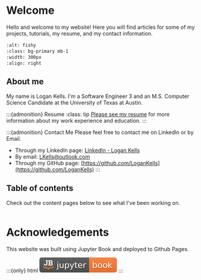 # Welcome
Hello and welcome to my website! Here you will find articles for some of my projects, 
tutorials, my resume, and my contact information.

```{image} ./images/logankells.png
:alt: fishy
:class: bg-primary mb-1
:width: 300px
:align: right
```

## About me
My name is Logan Kells. I'm a Software Engineer 3 and an M.S. Computer Science Candidate at the University of Texas at Austin.

:::{admonition} Resume
:class: tip
[Please see my resume](./resume/resume_logan_kells.md) for more information about my work experience and education.
:::

:::{admonition} Contact Me
Please feel free to contact me on LinkedIn or by Email.
- Through my LinkedIn page: [LinkedIn - Logan Kells](https://www.linkedin.com/in/logankells/)
- By email: [LKells@outlook.com](mailto:lkells@outlook.com)
- Through my GitHub page: [https://github.com/LoganKells](https://github.com/LoganKells)
:::

## Table of contents
Check out the content pages below to see what I've been working on.

```{tableofcontents}
```

# Acknowledgements

This website was built using Jupyter Book and deployed to Github Pages.

:::{only} html
[![Jupyter Book Badge](./images/badge.svg)](https://jupyterbook.org)
:::